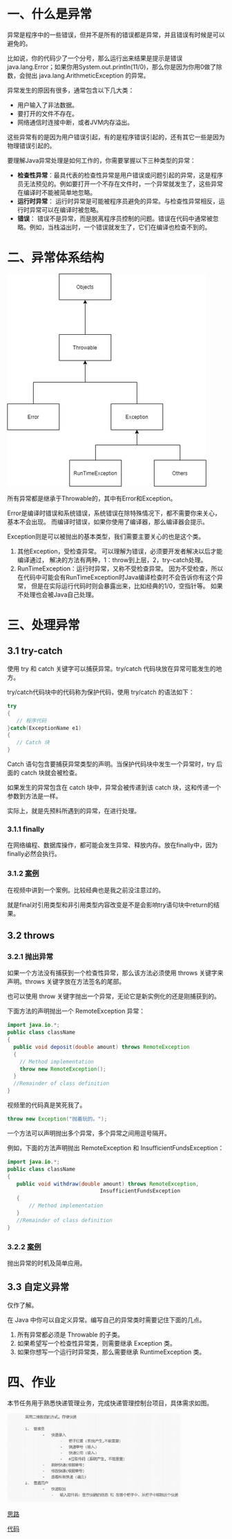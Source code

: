 # 一、什么是异常

异常是程序中的一些错误，但并不是所有的错误都是异常，并且错误有时候是可以避免的。

比如说，你的代码少了一个分号，那么运行出来结果是提示是错误 java.lang.Error；如果你用System.out.println(11/0)，那么你是因为你用0做了除数，会抛出 java.lang.ArithmeticException 的异常。

异常发生的原因有很多，通常包含以下几大类：

* 用户输入了非法数据。
* 要打开的文件不存在。
* 网络通信时连接中断，或者JVM内存溢出。

这些异常有的是因为用户错误引起，有的是程序错误引起的，还有其它一些是因为物理错误引起的。

要理解Java异常处理是如何工作的，你需要掌握以下三种类型的异常：

* **检查性异常**：最具代表的检查性异常是用户错误或问题引起的异常，这是程序员无法预见的。例如要打开一个不存在文件时，一个异常就发生了，这些异常在编译时不能被简单地忽略。
* **运行时异常**： 运行时异常是可能被程序员避免的异常。与检查性异常相反，运行时异常可以在编译时被忽略。
* **错误**： 错误不是异常，而是脱离程序员控制的问题。错误在代码中通常被忽略。例如，当栈溢出时，一个错误就发生了，它们在编译也检查不到的。

# 二、异常体系结构

![img_2.png](img_2.png)

所有异常都是继承于Throwable的，其中有Error和Exception。

Error是编译时错误和系统错误，系统错误在除特殊情况下，都不需要你来关心，基本不会出现。
而编译时错误，如果你使用了编译器，那么编译器会提示。

Exception则是可以被抛出的基本类型，我们需要主要关心的也是这个类。

1. 其他Exception，受检查异常。
   可以理解为错误，必须要开发者解决以后才能编译通过，
   解决的方法有两种，1：throw到上层，2，try-catch处理。
2. RunTimeException：运行时异常，又称不受检查异常。
   因为不受检查，所以在代码中可能会有RunTimeException时Java编译检查时不会告诉你有这个异常，
   但是在实际运行代码时则会暴露出来，比如经典的1/0，空指针等。
   如果不处理也会被Java自己处理。
   

# 三、处理异常

## 3.1 try-catch

使用 try 和 catch 关键字可以捕获异常。try/catch 代码块放在异常可能发生的地方。

try/catch代码块中的代码称为保护代码，使用 try/catch 的语法如下：

```java
try
{
   // 程序代码
}catch(ExceptionName e1)
{
   // Catch 块
}
```
Catch 语句包含要捕获异常类型的声明。当保护代码块中发生一个异常时，try 后面的 catch 块就会被检查。

如果发生的异常包含在 catch 块中，异常会被传递到该 catch 块，这和传递一个参数到方法是一样。

实际上，就是先预料所遇到的异常，在进行处理。

### 3.1.1 finally

在网络编程、数据库操作，都可能会发生异常、释放内存。放在finally中，因为finally必然会执行。

### 3.1.2 [案例](../04-try-catch-finall/src/sample/java/ReturnWithFinally.java)

在视频中讲到一个案例。比较经典也是我之前没注意过的。

就是final对引用类型和非引用类型内容改变是不是会影响try语句块中return的结果。

## 3.2 throws

### 3.2.1 抛出异常

如果一个方法没有捕获到一个检查性异常，那么该方法必须使用 throws 关键字来声明。throws 关键字放在方法签名的尾部。

也可以使用 throw 关键字抛出一个异常，无论它是新实例化的还是刚捕获到的。

下面方法的声明抛出一个 RemoteException 异常：

```java
import java.io.*;
public class className
{
  public void deposit(double amount) throws RemoteException
  {
    // Method implementation
    throw new RemoteException();
  }
  //Remainder of class definition
}
```

视频里的代码真是笑死我了。
```java
throw new Exception("抛着玩的。");
```

一个方法可以声明抛出多个异常，多个异常之间用逗号隔开。

例如，下面的方法声明抛出 RemoteException 和 InsufficientFundsException：
```java
import java.io.*;
public class className
{
   public void withdraw(double amount) throws RemoteException,
                              InsufficientFundsException
   {
       // Method implementation
   }
   //Remainder of class definition
}
```

### 3.2.2 [案例](../05-throws/src/sample/java/ThrowsSample.java)

抛出异常的时机及简单应用。

## 3.3 自定义异常

仅作了解。

在 Java 中你可以自定义异常。编写自己的异常类时需要记住下面的几点。
1. 所有异常都必须是 Throwable 的子类。
2. 如果希望写一个检查性异常类，则需要继承 Exception 类。
3. 如果你想写一个运行时异常类，那么需要继承 RuntimeException 类。

# 四、作业

本节任务用于熟悉快递管理业务，完成快递管理控制台项目，具体需求如图。

![img_3.png](img_3.png)

[思路](../06-homework/readme.md)

[代码](../06-homework/src/sample/java/Test.java)


























